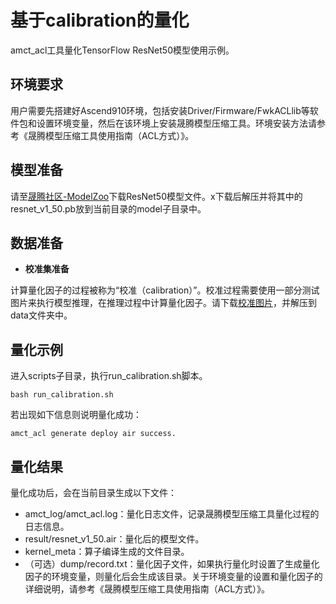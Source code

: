 # 基于calibration的量化

amct_acl工具量化TensorFlow ResNet50模型使用示例。

## 环境要求

用户需要先搭建好Ascend910环境，包括安装Driver/Firmware/FwkACLlib等软件包和设置环境变量，然后在该环境上安装晟腾模型压缩工具。环境安装方法请参考《晟腾模型压缩工具使用指南（ACL方式）》。

## 模型准备

请至[晟腾社区-ModelZoo](https://ascend.huawei.com/zh/#/software/modelzoo/detail/1/7548422b6b9c4a809114435f6b128bb6)下载ResNet50模型文件。x下载后解压并将其中的resnet_v1_50.pb放到当前目录的model子目录中。

## 数据准备

+ **校准集准备**

计算量化因子的过程被称为“校准（calibration）”。校准过程需要使用一部分测试图片来执行模型推理，在推理过程中计算量化因子。请下载[校准图片](https://c7xcode.obs.cn-north-4.myhuaweicloud.com/models/amct_acl/classification/calibration.rar)，并解压到data文件夹中。

## 量化示例

进入scripts子目录，执行run_calibration.sh脚本。

```shell
bash run_calibration.sh
```

若出现如下信息则说明量化成功：

```shell
amct_acl generate deploy air success.
```

## 量化结果

量化成功后，会在当前目录生成以下文件：

+ amct_log/amct_acl.log：量化日志文件，记录晟腾模型压缩工具量化过程的日志信息。
+ result/resnet_v1_50.air：量化后的模型文件。
+ kernel_meta：算子编译生成的文件目录。
+ （可选）dump/record.txt：量化因子文件，如果执行量化时设置了生成量化因子的环境变量，则量化后会生成该目录。关于环境变量的设置和量化因子的详细说明，请参考《晟腾模型压缩工具使用指南（ACL方式）》。



